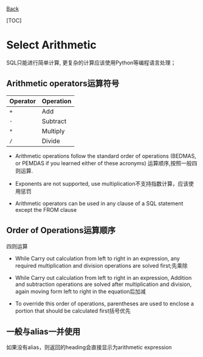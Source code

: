 [Back](../index.md)

[TOC]

# Select Arithmetic

SQL只能进行简单计算, 更复杂的计算应该使用Python等编程语言处理；

## Arithmetic operators运算符号

|Operator|Operation|
|---|---|
|`+`|Add|
|`-`|Subtract|
|`*`|Multiply|
|`/`|Divide|

- Arithmetic operations follow the standard order of operations (BEDMAS, or PEMDAS if you learned either of these acronyms) 运算顺序,按照一般四则运算.

- Exponents are not supported, use multiplication不支持指数计算，应该使用惩罚

- Arithmetic operators can be used in any clause of a SQL statement except the FROM clause

## Order of Operations运算顺序

四则运算

- While Carry out calculation from left to right in an expression, any required multiplication and division operations are solved first;先乘除

- While Carry out calculation from left to right in an expression, Addition and subtraction operations are solved after multiplication and division, again moving form left to right in the equation后加减

- To override this order of operations, parentheses are used to enclose a portion that should be calculated first括号优先





## 一般与alias一并使用

如果没有alias，则返回的heading会直接显示为arithmetic expression



